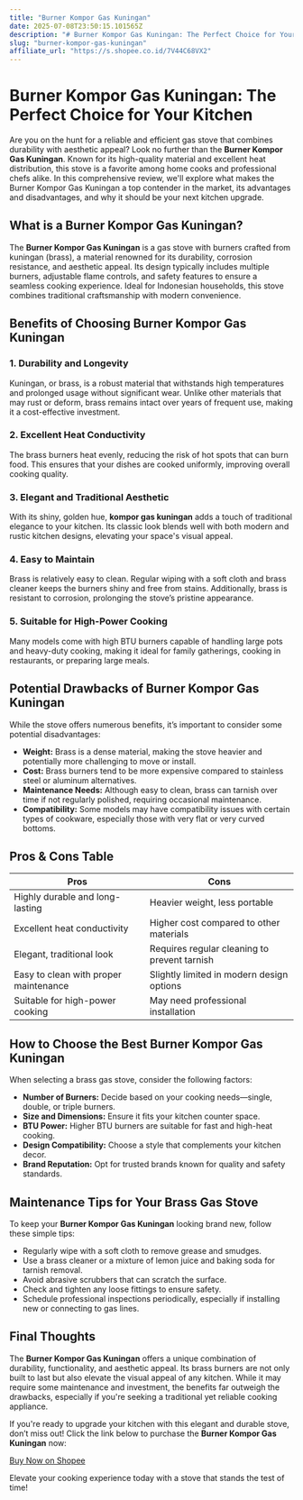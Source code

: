 ```yaml
---
title: "Burner Kompor Gas Kuningan"
date: 2025-07-08T23:50:15.101565Z
description: "# Burner Kompor Gas Kuningan: The Perfect Choice for Your Kitchen..."
slug: "burner-kompor-gas-kuningan"
affiliate_url: "https://s.shopee.co.id/7V44C68VX2"
---
```

# Burner Kompor Gas Kuningan: The Perfect Choice for Your Kitchen

Are you on the hunt for a reliable and efficient gas stove that combines durability with aesthetic appeal? Look no further than the **Burner Kompor Gas Kuningan**. Known for its high-quality material and excellent heat distribution, this stove is a favorite among home cooks and professional chefs alike. In this comprehensive review, we'll explore what makes the Burner Kompor Gas Kuningan a top contender in the market, its advantages and disadvantages, and why it should be your next kitchen upgrade.

## What is a Burner Kompor Gas Kuningan?

The **Burner Kompor Gas Kuningan** is a gas stove with burners crafted from kuningan (brass), a material renowned for its durability, corrosion resistance, and aesthetic appeal. Its design typically includes multiple burners, adjustable flame controls, and safety features to ensure a seamless cooking experience. Ideal for Indonesian households, this stove combines traditional craftsmanship with modern convenience.

## Benefits of Choosing Burner Kompor Gas Kuningan

### 1. Durability and Longevity

Kuningan, or brass, is a robust material that withstands high temperatures and prolonged usage without significant wear. Unlike other materials that may rust or deform, brass remains intact over years of frequent use, making it a cost-effective investment.

### 2. Excellent Heat Conductivity

The brass burners heat evenly, reducing the risk of hot spots that can burn food. This ensures that your dishes are cooked uniformly, improving overall cooking quality.

### 3. Elegant and Traditional Aesthetic

With its shiny, golden hue, **kompor gas kuningan** adds a touch of traditional elegance to your kitchen. Its classic look blends well with both modern and rustic kitchen designs, elevating your space's visual appeal.

### 4. Easy to Maintain

Brass is relatively easy to clean. Regular wiping with a soft cloth and brass cleaner keeps the burners shiny and free from stains. Additionally, brass is resistant to corrosion, prolonging the stove’s pristine appearance.

### 5. Suitable for High-Power Cooking

Many models come with high BTU burners capable of handling large pots and heavy-duty cooking, making it ideal for family gatherings, cooking in restaurants, or preparing large meals.

## Potential Drawbacks of Burner Kompor Gas Kuningan

While the stove offers numerous benefits, it’s important to consider some potential disadvantages:

- **Weight:** Brass is a dense material, making the stove heavier and potentially more challenging to move or install.
- **Cost:** Brass burners tend to be more expensive compared to stainless steel or aluminum alternatives.
- **Maintenance Needs:** Although easy to clean, brass can tarnish over time if not regularly polished, requiring occasional maintenance.
- **Compatibility:** Some models may have compatibility issues with certain types of cookware, especially those with very flat or very curved bottoms.

## Pros & Cons Table

| Pros                                   | Cons                                              |
|----------------------------------------|---------------------------------------------------|
| Highly durable and long-lasting       | Heavier weight, less portable                    |
| Excellent heat conductivity            | Higher cost compared to other materials          |
| Elegant, traditional look             | Requires regular cleaning to prevent tarnish   |
| Easy to clean with proper maintenance   | Slightly limited in modern design options      |
| Suitable for high-power cooking         | May need professional installation             |

## How to Choose the Best Burner Kompor Gas Kuningan

When selecting a brass gas stove, consider the following factors:

- **Number of Burners:** Decide based on your cooking needs—single, double, or triple burners.
- **Size and Dimensions:** Ensure it fits your kitchen counter space.
- **BTU Power:** Higher BTU burners are suitable for fast and high-heat cooking.
- **Design Compatibility:** Choose a style that complements your kitchen decor.
- **Brand Reputation:** Opt for trusted brands known for quality and safety standards.

## Maintenance Tips for Your Brass Gas Stove

To keep your **Burner Kompor Gas Kuningan** looking brand new, follow these simple tips:

- Regularly wipe with a soft cloth to remove grease and smudges.
- Use a brass cleaner or a mixture of lemon juice and baking soda for tarnish removal.
- Avoid abrasive scrubbers that can scratch the surface.
- Check and tighten any loose fittings to ensure safety.
- Schedule professional inspections periodically, especially if installing new or connecting to gas lines.

## Final Thoughts

The **Burner Kompor Gas Kuningan** offers a unique combination of durability, functionality, and aesthetic appeal. Its brass burners are not only built to last but also elevate the visual appeal of any kitchen. While it may require some maintenance and investment, the benefits far outweigh the drawbacks, especially if you're seeking a traditional yet reliable cooking appliance.

If you're ready to upgrade your kitchen with this elegant and durable stove, don’t miss out! Click the link below to purchase the **Burner Kompor Gas Kuningan** now:

[Buy Now on Shopee](https://s.shopee.co.id/7V44C68VX2)

Elevate your cooking experience today with a stove that stands the test of time!